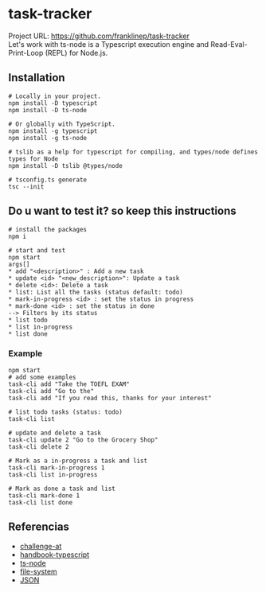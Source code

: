 # task-tracker
Project URL: https://github.com/franklinep/task-tracker \
Let's work with ts-node is a Typescript execution engine and Read-Eval-Print-Loop (REPL) for Node.js. 
## Installation
~~~
# Locally in your project.
npm install -D typescript
npm install -D ts-node

# Or globally with TypeScript.
npm install -g typescript
npm install -g ts-node

# tslib as a help for typescript for compiling, and types/node defines types for Node
npm install -D tslib @types/node

# tsconfig.ts generate
tsc --init
~~~

## Do u want to test it? so keep this instructions
~~~
# install the packages
npm i

# start and test
npm start
args[]
* add "<description>" : Add a new task
* update <id> "<new_description>": Update a task
* delete <id>: Delete a task
* list: List all the tasks (status default: todo)
* mark-in-progress <id> : set the status in progress 
* mark-done <id> : set the status in done
--> Filters by its status
* list todo
* list in-progress
* list done 
~~~
### Example
~~~
npm start
# add some examples
task-cli add "Take the TOEFL EXAM"
task-cli add "Go to the"
task-cli add "If you read this, thanks for your interest"

# list todo tasks (status: todo)
task-cli list

# update and delete a task
task-cli update 2 "Go to the Grocery Shop"
task-cli delete 2

# Mark as a in-progress a task and list
task-cli mark-in-progress 1
task-cli list in-progress

# Mark as done a task and list
task-cli mark-done 1
task-cli list done
~~~

## Referencias
* [challenge-at](https://roadmap.sh/projects/task-tracker)
* [handbook-typescript](https://www.typescriptlang.org/docs/handbook/intro.html)
* [ts-node](https://www.npmjs.com/package/ts-node)
* [file-system](https://nodejs.org/api/fs.html#file-system)
* [JSON](https://developer.mozilla.org/en-US/docs/Web/JavaScript/Reference/Global_Objects/JSON)